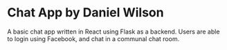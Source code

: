 # Chat App by Daniel Wilson
A basic chat app written in React using Flask as a backend.
Users are able to login using Facebook, and chat in a communal chat room.
